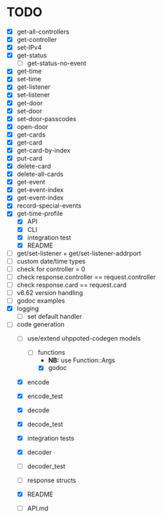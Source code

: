# TODO

- [x] get-all-controllers
- [x] get-controller
- [x] set-IPv4
- [x] get-status
   - [ ] get-status-no-event
- [x] get-time
- [x] set-time
- [x] get-listener
- [x] set-listener
- [x] get-door
- [x] set-door
- [x] set-door-passcodes
- [x] open-door
- [x] get-cards
- [x] get-card
- [x] get-card-by-index
- [x] put-card
- [x] delete-card
- [x] delete-all-cards
- [x] get-event
- [x] get-event-index
- [x] get-event-index
- [x] record-special-events
- [x] get-time-profile
   - [x] API
   - [x] CLI
   - [x] integration test
   - [x] README

- [ ] get/set-listener + get/set-listener-addrport
- [ ] custom date/time types
- [ ] check for controller = 0
- [ ] check response.controller == request.controller
- [ ] check response.card == request.card
- [ ] v6.62 version handling
- [ ] godoc examples
- [x] logging
    - [ ] set default handler

- [ ] code generation
   - [ ] use/extend uhppoted-codegen models
      - [ ] functions
         - **NB:** use Function::Args
         - [x] godoc

   - [x] encode
   - [x] encode_test
   - [x] decode
   - [x] decode_test
   - [x] integration tests
   - [x] decoder
   - [ ] decoder_test
   - [ ] response structs
   - [x] README
   - [ ] API.md

